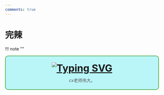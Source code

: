 ```yaml
---
comments: true
---
```

# 完辣

!!! note "" 
    <div style="border: 2px solid #4CAF50; border-radius: 10px; padding: 20px; background-color: #baf6f8; text-align: center;">
        <div style="font-size: 32px; font-weight: bold; margin-bottom: 10px;">
            [![Typing SVG](https://readme-typing-svg.demolab.com?font=LXGW+WenKai+Screen+GB+Screen&weight=700&size=27&pause=1000&color=000000&background=FFC18800&center=true&vCenter=true&width=435&lines=C%e5%b1%81%e5%b1%81)](https://git.io/typing-svg)
        </div>
        <div style="font-size: 14px; color: #555;">
            cx老师伟大。
        </div>
    </div>